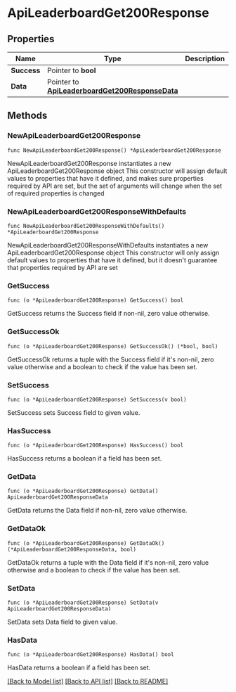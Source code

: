 # ApiLeaderboardGet200Response

## Properties

Name | Type | Description | Notes
------------ | ------------- | ------------- | -------------
**Success** | Pointer to **bool** |  | [optional] 
**Data** | Pointer to [**ApiLeaderboardGet200ResponseData**](ApiLeaderboardGet200ResponseData.md) |  | [optional] 

## Methods

### NewApiLeaderboardGet200Response

`func NewApiLeaderboardGet200Response() *ApiLeaderboardGet200Response`

NewApiLeaderboardGet200Response instantiates a new ApiLeaderboardGet200Response object
This constructor will assign default values to properties that have it defined,
and makes sure properties required by API are set, but the set of arguments
will change when the set of required properties is changed

### NewApiLeaderboardGet200ResponseWithDefaults

`func NewApiLeaderboardGet200ResponseWithDefaults() *ApiLeaderboardGet200Response`

NewApiLeaderboardGet200ResponseWithDefaults instantiates a new ApiLeaderboardGet200Response object
This constructor will only assign default values to properties that have it defined,
but it doesn't guarantee that properties required by API are set

### GetSuccess

`func (o *ApiLeaderboardGet200Response) GetSuccess() bool`

GetSuccess returns the Success field if non-nil, zero value otherwise.

### GetSuccessOk

`func (o *ApiLeaderboardGet200Response) GetSuccessOk() (*bool, bool)`

GetSuccessOk returns a tuple with the Success field if it's non-nil, zero value otherwise
and a boolean to check if the value has been set.

### SetSuccess

`func (o *ApiLeaderboardGet200Response) SetSuccess(v bool)`

SetSuccess sets Success field to given value.

### HasSuccess

`func (o *ApiLeaderboardGet200Response) HasSuccess() bool`

HasSuccess returns a boolean if a field has been set.

### GetData

`func (o *ApiLeaderboardGet200Response) GetData() ApiLeaderboardGet200ResponseData`

GetData returns the Data field if non-nil, zero value otherwise.

### GetDataOk

`func (o *ApiLeaderboardGet200Response) GetDataOk() (*ApiLeaderboardGet200ResponseData, bool)`

GetDataOk returns a tuple with the Data field if it's non-nil, zero value otherwise
and a boolean to check if the value has been set.

### SetData

`func (o *ApiLeaderboardGet200Response) SetData(v ApiLeaderboardGet200ResponseData)`

SetData sets Data field to given value.

### HasData

`func (o *ApiLeaderboardGet200Response) HasData() bool`

HasData returns a boolean if a field has been set.


[[Back to Model list]](../README.md#documentation-for-models) [[Back to API list]](../README.md#documentation-for-api-endpoints) [[Back to README]](../README.md)



